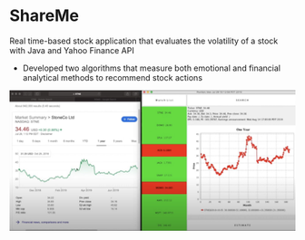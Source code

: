 # ShareMe
Real time-based stock application that evaluates the volatility of a stock with Java and Yahoo Finance API

* Developed two algorithms that measure both emotional and financial analytical methods to recommend stock actions 

![](ShareMe_main.jpg)
